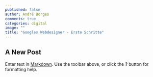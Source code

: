 ```yaml
---
published: false
author: André Borges
comments: true
categories: digital
image: ""
title: "Googles Webdesigner - Erste Schritte"
---
```



## A New Post

Enter text in [Markdown](http://daringfireball.net/projects/markdown/). Use the toolbar above, or click the **?** button for formatting help.
